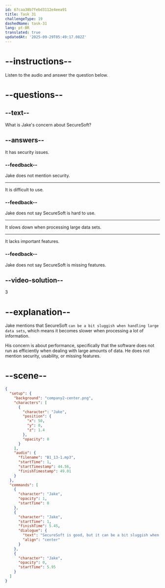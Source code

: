 ```yaml
---
id: 67caa38b7febd3112e4eea91
title: Task 31
challengeType: 19
dashedName: task-31
lang: pt-BR
translated: true
updatedAt: '2025-09-29T05:49:17.082Z'
---
```


<!-- (audio) Jake: SecureSoft is good, but it can be a bit sluggish when handling large data sets. -->

# --instructions--

Listen to the audio and answer the question below.

# --questions--

## --text--

What is Jake's concern about SecureSoft?  

## --answers--

It has security issues.  

### --feedback--

Jake does not mention security.  

---

It is difficult to use.  

### --feedback--

Jake does not say SecureSoft is hard to use.  

---

It slows down when processing large data sets.  

---

It lacks important features.  

### --feedback--

Jake does not say SecureSoft is missing features.  

## --video-solution--

3

# --explanation--

Jake mentions that SecureSoft `can be a bit sluggish when handling large data sets`, which means it becomes slower when processing a lot of information.

His concern is about performance, specifically that the software does not run as efficiently when dealing with large amounts of data. He does not mention security, usability, or missing features.  

# --scene--

```json
{
  "setup": {
    "background": "company2-center.png",
    "characters": [
      {
        "character": "Jake",
        "position": {
          "x": 50,
          "y": 0,
          "z": 1.4
        },
        "opacity": 0
      }
    ],
    "audio": {
      "filename": "B1_13-1.mp3",
      "startTime": 1,
      "startTimestamp": 44.56,
      "finishTimestamp": 49.01
    }
  },
  "commands": [
    {
      "character": "Jake",
      "opacity": 1,
      "startTime": 0
    },
    {
      "character": "Jake",
      "startTime": 1,
      "finishTime": 5.45,
      "dialogue": {
        "text": "SecureSoft is good, but it can be a bit sluggish when handling large datasets.",
        "align": "center"
      }
    },
    {
      "character": "Jake",
      "opacity": 0,
      "startTime": 5.95
    }
  ]
}
```

